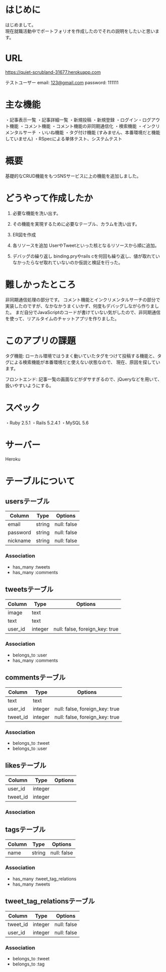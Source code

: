 # はじめに
 
はじめまして。  
現在就職活動中でポートフォリオを作成したのでそれの説明をしたいと思います。
 
# URL
 
https://quiet-scrubland-31677.herokuapp.com

テストユーザー
email: 123@gmail.com
password: 111111
 
# 主な機能

・記事表示一覧
・記事詳細一覧
・新規投稿
・新規登録
・ログイン・ログアウト機能
・コメント機能
・コメント機能の非同期通信化
・検索機能
・インクリメンタルサーチ
・いいね機能
・タグ付け機能  (すみません、本番環境だと機能していません)
・RSpecによる単体テスト、システムテスト
 
 
# 概要
 
基礎的なCRUD機能をもつSNSサービスに上の機能を追加しました。
 
# どうやって作成したか
 
1. 必要な機能を洗い出す。

2. その機能を実現するために必要なテーブル、カラムを洗い出す。

3. ER図を作成

4. 各リソースを追加
UserやTweetといった核となるリソースから順に追加。

5. デバッグの繰り返し
binding.pryやrails cを何回も繰り返し、値が取れていなかったらなぜ取れていないのか仮説と検証を行った。

 
# 難しかったところ
 
非同期通信処理の部分です。
コメント機能とインクリメンタルサーチの部分で実装したのですが、なかなかうまくいかず、何度もデバッグしながら作りました。
まだ自分でJavaScriptのコードが書けていない気がしたので、非同期通信を使って、リアルタイムのチャットアプリを作りました。
 
# このアプリの課題
 
タグ機能: ローカル環境ではうまく動いていたタグをつけて投稿する機能と、タグによる検索機能が本番環境だと使えない状態なので、
現在、原因を探しています。

フロントエンド: 記事一覧の画面などがダサすぎるので、jQueryなどを用いて、扱いやすいようにする。
 

# スペック

・Ruby 2.5.1
・Rails 5.2.4.1
・MySQL 5.6

# サーバー

Heroku


# テーブルについて

## usersテーブル
|Column|Type|Options|
|------|----|-------|
|email|string|null: false|
|password|string|null: false|
|nickname|string|null: false|
### Association
- has_many :tweets
- has_many :comments

## tweetsテーブル
|Column|Type|Options|
|------|----|-------|
|image|text||
|text|text||
|user_id|integer|null: false, foreign_key: true|
### Association
- belongs_to :user
- has_many :comments

## commentsテーブル
|Column|Type|Options|
|------|----|-------|
|text|text||
|user_id|integer|null: false, foreign_key: true|
|tweet_id|integer|null: false, foreign_key: true|
### Association
- belongs_to :tweet
- belongs_to :user


## likesテーブル
|Column|Type|Options|
|------|----|-------|
|user_id|integer||
|tweet_id|integer||
### Association


## tagsテーブル
|Column|Type|Options|
|------|----|-------|
|name|string|null: false|
### Association
- has_many :tweet_tag_relations
- has_many :tweets


## tweet_tag_relationsテーブル
|Column|Type|Options|
|------|----|-------|
|tweet_id|integer|null: false|
|user_id|integer|null: false|
### Association
- belongs_to :tweet
- belongs_to :tag
